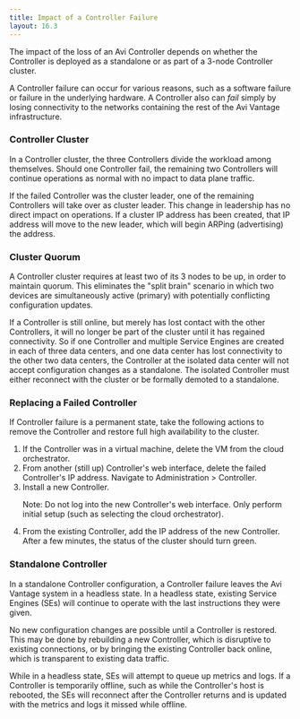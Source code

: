 ```yaml
---
title: Impact of a Controller Failure
layout: 16.3
---
```

The impact of the loss of an Avi Controller depends on whether the Controller is deployed as a standalone or as part of a 3-node Controller cluster.

A Controller failure can occur for various reasons, such as a software failure or failure in the underlying hardware. A Controller also can *fail* simply by losing connectivity to the networks containing the rest of the Avi Vantage infrastructure.

### Controller Cluster

In a Controller cluster, the three Controllers divide the workload among themselves. Should one Controller fail, the remaining two Controllers will continue operations as normal with no impact to data plane traffic.

If the failed Controller was the cluster leader, one of the remaining Controllers will take over as cluster leader. This change in leadership has no direct impact on operations. If a cluster IP address has been created, that IP address will move to the new leader, which will begin ARPing (advertising) the address.

### Cluster Quorum

A Controller cluster requires at least two of its 3 nodes to be up, in order to maintain quorum. This eliminates the "split brain" scenario in which two devices are simultaneously active (primary) with potentially conflicting configuration updates.

If a Controller is still online, but merely has lost contact with the other Controllers, it will no longer be part of the cluster until it has regained connectivity. So if one Controller and multiple Service Engines are created in each of three data centers, and one data center has lost connectivity to the other two data centers, the Controller at the isolated data center will not accept configuration changes as a standalone. The isolated Controller must either reconnect with the cluster or be formally demoted to a standalone.

### Replacing a Failed Controller

If Controller failure is a permanent state, take the following actions to remove the Controller and restore full high availability to the cluster.
<ol> 
 <li>If the Controller was in a virtual machine, delete the VM from the cloud orchestrator.</li> 
 <li>From another (still up) Controller's web interface, delete the failed Controller's IP address. Navigate to Administration &gt; Controller.</li> 
 <li>Install a new Controller. <p>Note: Do not log into the new Controller's web interface. Only perform initial setup (such as selecting the cloud orchestrator).</p></li> 
 <li>From the existing Controller, add the IP address of the new Controller. After a few minutes, the status of the cluster should turn green.</li> 
</ol> 

### Standalone Controller

In a standalone Controller configuration, a Controller failure leaves the Avi Vantage system in a headless state. In a headless state, existing Service Engines (SEs) will continue to operate with the last instructions they were given.

No new configuration changes are possible until a Controller is restored. This may be done by rebuilding a new Controller, which is disruptive to existing connections, or by bringing the existing Controller back online, which is transparent to existing data traffic.

While in a headless state, SEs will attempt to queue up metrics and logs. If a Controller is temporarily offline, such as while the Controller's host is rebooted, the SEs will reconnect after the Controller returns and is updated with the metrics and logs it missed while offline.
